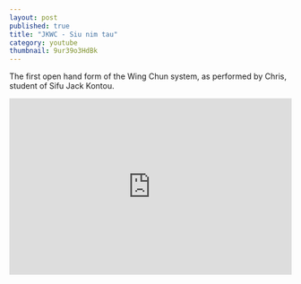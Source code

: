 ```yaml
---
layout: post
published: true
title: "JKWC - Siu nim tau"
category: youtube
thumbnail: 9ur39o3HdBk
---
```





The first open hand form of the Wing Chun system, as performed by Chris, student of Sifu Jack Kontou.

<iframe width="100%" height="315px" src="https://www.youtube.com/embed/9ur39o3HdBk?rel=0" frameborder="0" allowfullscreen></iframe>
